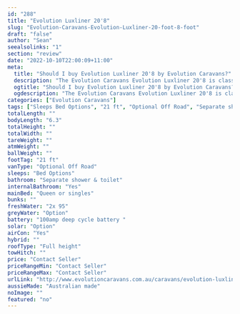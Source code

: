 ```yaml
---
id: "288"
title: "Evolution Luxliner 20'8"
slug: "Evolution-Caravans-Evolution-Luxliner-20-foot-8-foot"
draft: "false"
author: "Sean"
seealsolinks: "1"
section: "review"
date: "2022-10-10T22:00:09+11:00"
meta:
  title: "Should I buy Evolution Luxliner 20'8 by Evolution Caravans?"
  description: "The Evolution Caravans Evolution Luxliner 20'8 is classed as Optional Off Road, and sleeps Bed Options people. It is Australian made and comes in at 21 ft. It generally has Separate shower & toilet."
  ogtitle: "Should I buy Evolution Luxliner 20'8 by Evolution Caravans?"
  ogdescription: "The Evolution Caravans Evolution Luxliner 20'8 is classed as Optional Off Road, and sleeps Bed Options people. It is Australian made and comes in at 21 ft. It generally has Separate shower & toilet."
categories: ["Evolution Caravans"]
tags: ["Sleeps Bed Options", "21 ft", "Optional Off Road", "Separate shower & toilet", "Full height", "Price Unknown"]
totalLength: ""
bodyLength: "6.3"
totalHeight: ""
totalWidth: ""
tareWeight: ""
atmWeight: ""
ballWeight: ""
footTag: "21 ft"
vanType: "Optional Off Road"
sleeps: "Bed Options"
bathroom: "Separate shower & toilet"
internalBathroom: "Yes"
mainBed: "Queen or singles"
bunks: ""
freshWater: "2x 95"
greyWater: "Option"
battery: "100amp deep cycle battery "
solar: "Option"
airCon: "Yes"
hybrid: ""
roofType: "Full height"
towHitch: ""
price: "Contact Seller"
priceRangeMin: "Contact Seller"
priceRangeMax: "Contact Seller"
urlLink: "http://www.evolutioncaravans.com.au/caravans/evolution-luxliner-21%E2%80%99"
aussieMade: "Australian made"
noImage: ""
featured: "no"
---
```

